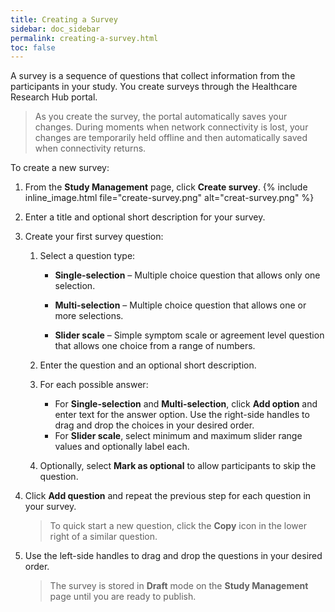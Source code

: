 ```yaml
---
title: Creating a Survey
sidebar: doc_sidebar
permalink: creating-a-survey.html
toc: false
---
```


A survey is a sequence of questions that collect information from the participants in your study. You create surveys through the Healthcare Research Hub portal.

> As you create the survey, the portal automatically saves your changes. During moments when network connectivity is lost, your changes are temporarily held offline and then automatically saved when connectivity returns.

To create a new survey:

1. From the **Study Management** page, click **Create survey**. {% include inline_image.html
file="create-survey.png" alt="creat-survey.png" %}

1. Enter a title and optional short description for your survey.

2. Create your first survey question:

    1. Select a question type:
        - **Single-selection** – Multiple choice question that allows only one selection.

        - **Multi-selection** – Multiple choice question that allows one or more selections.

        - **Slider scale** – Simple symptom scale or agreement level question that allows one choice from a range of numbers.

    2. Enter the question and an optional short description.

    3. For each possible answer:
        - For **Single-selection** and **Multi-selection**, click **Add option** and enter text for the answer option. Use the right-side handles to drag and drop the choices in your desired order.
        - For **Slider scale**, select minimum and maximum slider range values and optionally label each.

    4. Optionally, select **Mark as optional** to allow participants to skip the question.

3. Click **Add question** and repeat the previous step for each question in your survey.

    > To quick start a new question, click the **Copy** icon in the lower right of a similar question.

4. Use the left-side handles to drag and drop the questions in your desired order.

    > The survey is stored in **Draft** mode on the **Study Management** page until you are ready to publish.
